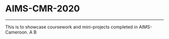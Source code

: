 # AIMS-CMR-2020
---
This is to showcase coursework and mini-projects completed in AIMS-Cameroon.
A
B
